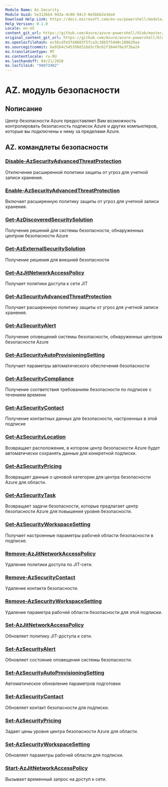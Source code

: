 ```yaml
---
Module Name: Az.Security
Module Guid: 5e312bb4-9d3a-4c88-94c3-8e5bbb2e3da4
Download Help Link: https://docs.microsoft.com/en-us/powershell/module/az.security
Help Version: 0.1.0
Locale: en-US
content_git_url: https://github.com/Azure/azure-powershell/blob/master/src/Security/Security/help/Az.Security.md
original_content_git_url: https://github.com/Azure/azure-powershell/blob/master/src/Security/Security/help/Az.Security.md
ms.openlocfilehash: ec56cdfe5fdd603f5fca3c18b5f5d40c280629aa
ms.sourcegitcommit: 6a91b4c545350d316d3cf8c62f384478e3f3ba24
ms.translationtype: MT
ms.contentlocale: ru-RU
ms.lasthandoff: 04/21/2020
ms.locfileid: "94073482"
---
```

# AZ. модуль безопасности
## Nописание
Центр безопасности Azure предоставляет Вам возможность контролировать безопасность подписок Azure и других компьютеров, которые вы подключены к нему за пределами Azure.

## AZ. командлеты безопасности
### [Disable-AzSecurityAdvancedThreatProtection](Disable-AzSecurityAdvancedThreatProtection.md)
Отключение расширенной политики защиты от угроз для учетной записи хранения.

### [Enable-AzSecurityAdvancedThreatProtection](Enable-AzSecurityAdvancedThreatProtection.md)
Включает расширенную политику защиты от угроз для учетной записи хранения.

### [Get-AzDiscoveredSecuritySolution](Get-AzDiscoveredSecuritySolution.md)
Получение решений для системы безопасности, обнаруженных центром безопасности Azure

### [Get-AzExternalSecuritySolution](Get-AzExternalSecuritySolution.md)
Получение решения для внешней безопасности 

### [Get-AzJitNetworkAccessPolicy](Get-AzJitNetworkAccessPolicy.md)
Получает политики доступа к сети JIT

### [Get-AzSecurityAdvancedThreatProtection](Get-AzSecurityAdvancedThreatProtection.md)
Получает расширенную политику защиты от угроз для учетной записи хранения.

### [Get-AzSecurityAlert](Get-AzSecurityAlert.md)
Получение оповещений системы безопасности, обнаруженных центром безопасности Azure

### [Get-AzSecurityAutoProvisioningSetting](Get-AzSecurityAutoProvisioningSetting.md)
Получает параметры автоматического обеспечения безопасности

### [Get-AzSecurityCompliance](Get-AzSecurityCompliance.md)
Получение соответствия требованиям безопасности по подписке с течением времени

### [Get-AzSecurityContact](Get-AzSecurityContact.md)
Получение контактных данных для безопасности, настроенных в этой подписке

### [Get-AzSecurityLocation](Get-AzSecurityLocation.md)
Возвращает расположение, в котором центр безопасности Azure будет автоматически сохранять данные для конкретной подписки.

### [Get-AzSecurityPricing](Get-AzSecurityPricing.md)
Возвращает данные о ценовой категории для центра безопасности Azure для области.

### [Get-AzSecurityTask](Get-AzSecurityTask.md)
Возвращает задачи безопасности, которые предлагает центр безопасности Azure для повышения уровня безопасности.

### [Get-AzSecurityWorkspaceSetting](Get-AzSecurityWorkspaceSetting.md)
Получает настроенные параметры рабочей области безопасности в подписке.

### [Remove-AzJitNetworkAccessPolicy](Remove-AzJitNetworkAccessPolicy.md)
Удаление политики доступа по JIT-сети.

### [Remove-AzSecurityContact](Remove-AzSecurityContact.md)
Удаление контакта безопасности.

### [Remove-AzSecurityWorkspaceSetting](Remove-AzSecurityWorkspaceSetting.md)
Удаление параметра рабочей области безопасности для этой подписки.

### [Set-AzJitNetworkAccessPolicy](Set-AzJitNetworkAccessPolicy.md)
Обновляет политику JIT-доступа к сети.

### [Set-AzSecurityAlert](Set-AzSecurityAlert.md)
Обновляет состояние оповещения системы безопасности.

### [Set-AzSecurityAutoProvisioningSetting](Set-AzSecurityAutoProvisioningSetting.md)
Автоматическое обновление параметров подготовки

### [Set-AzSecurityContact](Set-AzSecurityContact.md)
Обновляет контакт безопасности для подписки.

### [Set-AzSecurityPricing](Set-AzSecurityPricing.md)
Задает цены уровня центра безопасности Azure для области.

### [Set-AzSecurityWorkspaceSetting](Set-AzSecurityWorkspaceSetting.md)
Обновляет параметры рабочей области для подписки.

### [Start-AzJitNetworkAccessPolicy](Start-AzJitNetworkAccessPolicy.md)
Вызывает временный запрос на доступ к сети.

